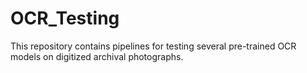 # OCR_Testing
This repository contains pipelines for testing several pre-trained OCR models on digitized archival photographs.
